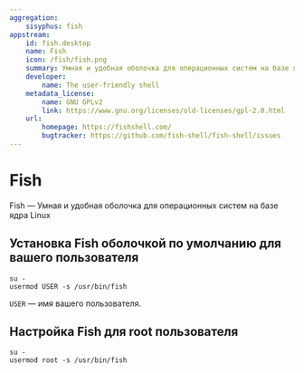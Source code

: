 ```yaml
---
aggregation:
    sisyphus: fish
appstream:
    id: fish.desktop
    name: Fish
    icon: /fish/fish.png
    summary: Умная и удобная оболочка для операционных систем на базе ядра Linux
    developer:
        name: The user-friendly shell
    metadata_license:
        name: GNU GPLv2
        link: https://www.gnu.org/licenses/old-licenses/gpl-2.0.html
    url:
        homepage: https://fishshell.com/
        bugtracker: https://github.com/fish-shell/fish-shell/issues
---
```


# Fish

Fish — Умная и удобная оболочка для операционных систем на базе ядра Linux

<!--@include: @apps/_parts/install/content-repo.md-->

## Установка Fish оболочкой по умолчанию для вашего пользователя

```shell
su -
usermod USER -s /usr/bin/fish
```
`USER` — имя вашего пользователя.

## Настройка Fish для root пользователя

```shell
su -
usermod root -s /usr/bin/fish
```